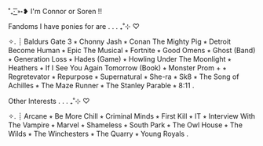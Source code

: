  ˚₊· ͟͟͞͞➳❥ I'm Connor or Soren !!

  Fandoms I have ponies for are . . . ₊˚⊹ ♡

✧. ┊  ⁭Baldurs Gate 3 ⭒ Chonny Jash ⭒ Conan The Mighty Pig ⭒ Detroit Become Human ⭒ Epic The Musical ⭒ Fortnite ⭒ Good Omens ⭒ Ghost (Band) ⭒ Generation Loss ⭒ Hades (Game) ⭒ Howling Under The Moonlight ⭒ Heathers ⭒ If I See You Again Tomorrow (Book) ⭒ Monster Prom + ⭒ Regretevator ⭒ Repurpose ⭒ Supernatural ⭒ She-ra ⭒ Sk8 ⭒ The Song of Achilles ⭒ The Maze Runner ⭒ The Stanley Parable ⭒ 8:11 .

  Other Interests . . . ₊˚⊹ ♡
  
✧. ┊  Arcane ⭒ Be More Chill ⭒ Criminal Minds ⭒ First Kill ⭒ IT ⭒ Interview With The Vampire ⭒ Marvel ⭒ Shameless ⭒ South Park ⭒ The Owl House ⭒ The Wilds ⭒ The Winchesters ⭒ The Quarry ⭒ Young Royals .

<!---
sunsoren/sunsoren is a ✨ special ✨ repository because its `README.md` (this file) appears on your GitHub profile.
You can click the Preview link to take a look at your changes.
--->
